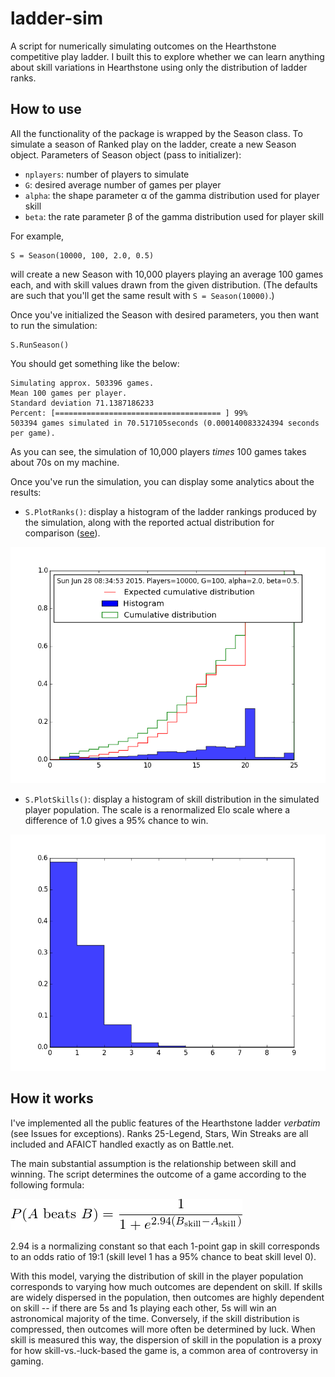 # ladder-sim

A script for numerically simulating outcomes on the Hearthstone competitive play ladder. 
I built this to explore whether we can learn anything about skill variations in Hearthstone using only the distribution of ladder ranks. 

## How to use

All the functionality of the package is wrapped by the Season class. 
To simulate a season of Ranked play on the ladder, create a new Season object. 
Parameters of Season object (pass to initializer):

* `nplayers`: number of players to simulate
* `G`: desired average number of games per player
* `alpha`: the shape parameter α of the gamma distribution used for player skill
* `beta`: the rate parameter β of the gamma distribution used for player skill

For example, 

	S = Season(10000, 100, 2.0, 0.5)

will create a new Season with 10,000 players playing an average 100 games each, and with skill values drawn from the given distribution. 
(The defaults are such that you'll get the same result with `S = Season(10000)`.)

Once you've initialized the Season with desired parameters, you then want to run the simulation: 

	S.RunSeason()

You should get something like the below: 

	Simulating approx. 503396 games.
	Mean 100 games per player.
	Standard deviation 71.1387186233
	Percent: [===================================== ] 99%
	503394 games simulated in 70.517105seconds (0.000140083324394 seconds per game).

As you can see, the simulation of 10,000 players *times* 100 games takes about 70s on my machine. 

Once you've run the simulation, you can display some analytics about the results: 

* `S.PlotRanks()`: display a histogram of the ladder rankings produced by the simulation, along with the reported actual distribution for comparison ([see](http://us.battle.net/hearthstone/en/forum/topic/16858985939)). 

![](./img/plotranks-demo.png)

* `S.PlotSkills()`: display a histogram of skill distribution in the simulated player population. The scale is a renormalized Elo scale where a difference of 1.0 gives a 95% chance to win. 

![](./img/plotskills-demo.png)

## How it works

I've implemented all the public features of the Hearthstone ladder *verbatim* (see Issues for exceptions). 
Ranks 25-Legend, Stars, Win Streaks are all included and AFAICT handled exactly as on Battle.net. 

The main substantial assumption is the relationship between skill and winning. 
The script determines the outcome of a game according to the following formula: 

![](./img/win-model.png)

2.94 is a normalizing constant so that each 1-point gap in skill corresponds to an odds ratio of 19:1 (skill level 1 has a 95% chance to beat skill level 0). 

With this model, varying the distribution of skill in the player population corresponds to varying how much outcomes are dependent on skill. 
If skills are widely dispersed in the population, then outcomes are highly dependent on skill -- if there are 5s and 1s playing each other, 5s will win an astronomical majority of the time. 
Conversely, if the skill distribution is compressed, then outcomes will more often be determined by luck. 
When skill is measured this way, the dispersion of skill in the population is a proxy for how skill-vs.-luck-based the game is, a common area of controversy in gaming. 